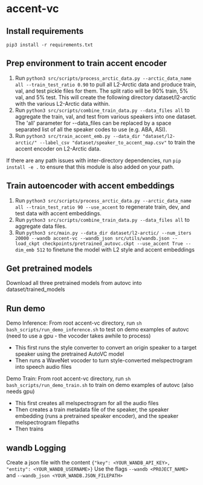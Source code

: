 # accent-vc

## Install requirements
`pip3 install -r requirements.txt`

## Prep environment to train accent encoder
1. Run `python3 src/scripts/process_arctic_data.py --arctic_data_name all --train_test_ratio 0.90` to pull all L2-Arctic data and produce train, val, and test pickle files for them. The split ratio will be 90% train, 5% val, and 5% test. This will create the following directory dataset/l2-arctic with the various L2-Arctic data within.
2. Run `python3 src/scripts/combine_train_data.py --data_files all` to aggregate the train, val, and test from various speakers into one dataset. The 'all' parameter for --data_files can be replaced by a space separated list of all the speaker codes to use (e.g. ABA, ASI).
3. Run `python3 src/train_accent_emb.py --data_dir "dataset/l2-arctic/" --label_csv "dataset/speaker_to_accent_map.csv"` to train the accent encoder on L2-Arctic data.

If there are any path issues with inter-directory dependencies, run `pip install -e .` to ensure that this module is also added on your path.

## Train autoencoder with accent embeddings
1. Run `python3 src/scripts/process_arctic_data.py --arctic_data_name all --train_test_ratio 90 --use_accent` to regenerate train, dev, and test data with accent embeddings.
2. Run `python3 src/scripts/combine_train_data.py --data_files all` to aggregate data files.
3. Run `python3 src/main.py --data_dir dataset/l2-arctic/ --num_iters 20000 --wandb accent-vc --wandb_json src/utils/wandb.json --load_ckpt checkpoints/pretrained_autovc.ckpt --use_accent True --dim_emb 512` to finetune the model with L2 style and accent embeddings

## Get pretrained models
Download all three pretrained models from autovc into dataset/trained_models

## Run demo
Demo Inference: From root accent-vc directory, run `sh bash_scripts/run_demo_inference.sh` to test on demo examples of autovc (need to use a gpu - the vocoder takes awhile to process)
- This first runs the style converter to convert an origin speaker to a target speaker using the pretrained AutoVC model
- Then runs a WaveNet vocoder to turn style-converted melspectrogram into speech audio files

Demo Train: From root accent-vc directory, run `sh bash_scripts/run_demo_train.sh` to train on demo examples of autovc (also needs gpu)
- This first creates all melspectrogram for all the audio files
- Then creates a train metadata file of the speaker, the speaker embedding (runs a pretrained speaker encoder), and the speaker melspectrogram filepaths
- Then trains

## wandb Logging
Create a json file with the content `{"key": <YOUR_WANDB_API_KEY>, "entity": <YOUR_WANDB_USERNAME>}`
Use the flags `--wandb <PROJECT_NAME>` and `--wandb_json <YOUR_WANDB.JSON_FILEPATH>`
